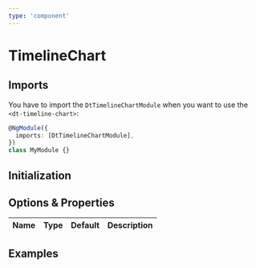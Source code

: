 ```yaml
---
type: 'component'
---
```


# TimelineChart

<docs-source-example example="DefaultTimelineChartExampleComponent"></docs-source-example>

## Imports

You have to import the `DtTimelineChartModule` when you want to use the
`<dt-timeline-chart>`:

```typescript
@NgModule({
  imports: [DtTimelineChartModule],
})
class MyModule {}
```

## Initialization

## Options & Properties

| Name | Type | Default | Description |
| ---- | ---- | ------- | ----------- |


## Examples
